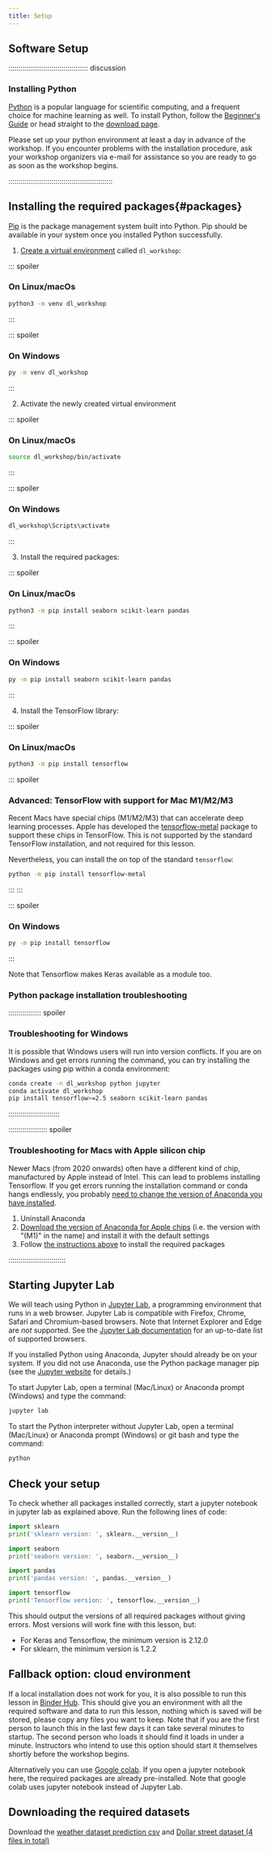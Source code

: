 ```yaml
---
title: Setup
---
```

## Software Setup

::::::::::::::::::::::::::::::::::::::: discussion

### Installing Python

[Python][python] is a popular language for scientific computing, and a frequent choice
for machine learning as well. 
To install Python, follow the [Beginner's Guide](https://wiki.python.org/moin/BeginnersGuide/Download) or head straight to the [download page](https://www.python.org/downloads/).

Please set up your python environment at least a day in advance of the workshop.
If you encounter problems with the installation procedure, ask your workshop organizers via e-mail for assistance so
you are ready to go as soon as the workshop begins.

:::::::::::::::::::::::::::::::::::::::::::::::::::

## Installing the required packages{#packages}

[Pip](https://pip.pypa.io/en/stable/) is the package management system built into Python.
Pip should be available in your system once you installed Python successfully.

1. [Create a virtual environment](https://packaging.python.org/en/latest/guides/installing-using-pip-and-virtual-environments/#create-and-use-virtual-environments) called `dl_workshop`:

::: spoiler

### On Linux/macOs

```bash
python3 -m venv dl_workshop
```

:::

::: spoiler

### On Windows

```bash
py -m venv dl_workshop
```

:::

2. Activate the newly created virtual environment

::: spoiler

### On Linux/macOs

```bash
source dl_workshop/bin/activate
```

:::

::: spoiler

### On Windows

```bash
dl_workshop\Scripts\activate
```

:::

3. Install the required packages:

::: spoiler

### On Linux/macOs

```bash
python3 -m pip install seaborn scikit-learn pandas
```

:::

::: spoiler

### On Windows

```bash
py -m pip install seaborn scikit-learn pandas
```

:::

4. Install the TensorFlow library:

::: spoiler

### On Linux/macOs

```bash
python3 -m pip install tensorflow
```

::: spoiler

### Advanced: TensorFlow with support for Mac M1/M2/M3

Recent Macs have special chips (M1/M2/M3) that can accelerate deep learning processes.
Apple has developed the [tensorflow-metal](https://developer.apple.com/metal/tensorflow-plugin/) package to support these chips in TensorFlow.
This is not supported by the standard TensorFlow installation, and not required for this lesson.

Nevertheless, you can install the on top of the standard `tensorflow`:

```bash
python -m pip install tensorflow-metal
```

:::
:::

::: spoiler

### On Windows

```bash
py -m pip install tensorflow
```

:::

Note that Tensorflow makes Keras available as a module too.

### Python package installation troubleshooting

:::::::::::::::: spoiler

### Troubleshooting for Windows
It is possible that Windows users will run into version conflicts. If you are on Windows and get
errors running the command, you can try installing the packages using pip within a conda environment:

```bash
conda create -n dl_workshop python jupyter
conda activate dl_workshop
pip install tensorflow>=2.5 seaborn scikit-learn pandas
```

:::::::::::::::::::::::::

::::::::::::::::::: spoiler

### Troubleshooting for Macs with Apple silicon chip
Newer Macs (from 2020 onwards) often have a different kind of chip, manufactured by Apple instead of Intel.
This can lead to problems installing Tensorflow.
If you get errors running the installation command or conda hangs endlessly,
you probably [need to change the version of Anaconda you have installed](https://www.youtube.com/watch?v=BEUU-icPg78).

1. Uninstall Anaconda
2. [Download the version of Anaconda for Apple chips][anaconda-distribution] (i.e. the version with "(M1)" in the name)
   and install it with the default settings
3. Follow [the instructions above](#packages) to install the required packages

::::::::::::::::::::::::::::

## Starting Jupyter Lab

We will teach using Python in [Jupyter Lab][jupyter], a programming environment that runs in a web browser.
Jupyter Lab is compatible with Firefox, Chrome, Safari and Chromium-based browsers.
Note that Internet Explorer and Edge are *not* supported.
See the [Jupyter Lab documentation](https://jupyterlab.readthedocs.io/en/latest/getting_started/accessibility.html#compatibility-with-browsers-and-assistive-technology) for an up-to-date list of supported browsers.

If you installed Python using Anaconda, Jupyter should already be on your system. If
you did not use Anaconda, use the Python package manager pip
(see the [Jupyter website][jupyter-install] for details.)

To start Jupyter Lab, open a terminal (Mac/Linux) or Anaconda prompt (Windows) and type the command:

```bash
jupyter lab
```

To start the Python interpreter without Jupyter Lab, open a terminal (Mac/Linux) or Anaconda prompt (Windows)
or git bash and type the command:

```bash
python
```

## Check your setup
To check whether all packages installed correctly, start a jupyter notebook in jupyter lab as
explained above. Run the following lines of code:
```python
import sklearn
print('sklearn version: ', sklearn.__version__)

import seaborn
print('seaborn version: ', seaborn.__version__)

import pandas
print('pandas version: ', pandas.__version__)

import tensorflow
print('Tensorflow version: ', tensorflow.__version__)
```

This should output the versions of all required packages without giving errors.
Most versions will work fine with this lesson, but:
- For Keras and Tensorflow, the minimum version is 2.12.0
- For sklearn, the minimum version is 1.2.2

## Fallback option: cloud environment
If a local installation does not work for you, it is also possible to run this lesson in [Binder Hub](https://mybinder.org/v2/gh/carpentries-incubator/deep-learning-intro/scaffolds). This should give you an environment with all the required software and data to run this lesson, nothing which is saved will be stored, please copy any files you want to keep. Note that if you are the first person to launch this in the last few days it can take several minutes to startup. The second person who loads it should find it loads in under a minute. Instructors who intend to use this option should start it themselves shortly before the workshop begins.

Alternatively you can use [Google colab](https://colab.research.google.com/). If you open a jupyter notebook here, the required packages are already pre-installed. Note that google colab uses jupyter notebook instead of Jupyter Lab.

## Downloading the required datasets

Download the [weather dataset prediction csv][weatherdata] and [Dollar street dataset (4 files in total)][dollar-street]

[anaconda]: https://www.anaconda.com/products/individual
[anaconda-distribution]: https://www.anaconda.com/products/distribution
[dollar-street]: https://zenodo.org/api/records/10970014/files-archive
[jupyter]: http://jupyter.org/
[jupyter-install]: http://jupyter.readthedocs.io/en/latest/install.html#optional-for-experienced-python-developers-installing-jupyter-with-pip
[python]: https://python.org
[video-mac]: https://www.youtube.com/watch?v=TcSAln46u9U
[video-windows]: https://www.youtube.com/watch?v=xxQ0mzZ8UvA
[penguindata]: https://zenodo.org/record/3960218/files/allisonhorst/palmerpenguins-v0.1.0.zip?download=1
[weatherdata]: https://zenodo.org/record/5071376/files/weather_prediction_dataset_light.csv?download=1
[weatherbbqdata]: https://zenodo.org/record/4980359/files/weather_prediction_bbq_labels.csv?download=1


